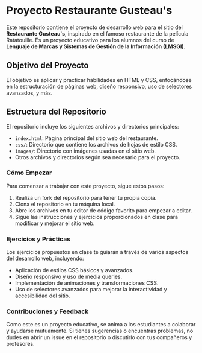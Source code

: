 # Proyecto Restaurante Gusteau's

Este repositorio contiene el proyecto de desarrollo web para el sitio del **Restaurante Gusteau's**, inspirado en el famoso restaurante de la película Ratatouille. Es un proyecto educativo para los alumnos del curso de **Lenguaje de Marcas y Sistemas de Gestión de la Información (LMSGI)**.

## Objetivo del Proyecto

El objetivo es aplicar y practicar habilidades en HTML y CSS, enfocándose en la estructuración de páginas web, diseño responsivo, uso de selectores avanzados, y más.

## Estructura del Repositorio

El repositorio incluye los siguientes archivos y directorios principales:

- `index.html`: Página principal del sitio web del restaurante.
- `css/`: Directorio que contiene los archivos de hojas de estilo CSS.
- `images/`: Directorio con imágenes usadas en el sitio web.
- Otros archivos y directorios según sea necesario para el proyecto.

### Cómo Empezar

Para comenzar a trabajar con este proyecto, sigue estos pasos:

1. Realiza un fork del repositorio para tener tu propia copia.
2. Clona el repositorio en tu máquina local.
3. Abre los archivos en tu editor de código favorito para empezar a editar.
4. Sigue las instrucciones y ejercicios proporcionados en clase para modificar y mejorar el sitio web.

### Ejercicios y Prácticas

Los ejercicios propuestos en clase te guiarán a través de varios aspectos del desarrollo web, incluyendo:

- Aplicación de estilos CSS básicos y avanzados.
- Diseño responsivo y uso de media queries.
- Implementación de animaciones y transformaciones CSS.
- Uso de selectores avanzados para mejorar la interactividad y accesibilidad del sitio.

### Contribuciones y Feedback

Como este es un proyecto educativo, se anima a los estudiantes a colaborar y ayudarse mutuamente. Si tienes sugerencias o encuentras problemas, no dudes en abrir un issue en el repositorio o discutirlo con tus compañeros y profesores.
